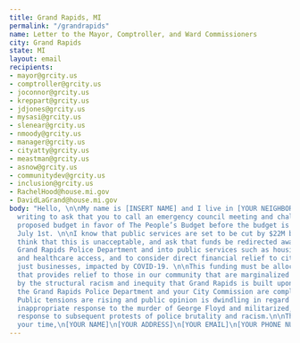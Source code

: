 ```yaml
---
title: Grand Rapids, MI
permalink: "/grandrapids"
name: Letter to the Mayor, Comptroller, and Ward Commissioners
city: Grand Rapids
state: MI
layout: email
recipients:
- mayor@grcity.us
- comptroller@grcity.us
- joconnor@grcity.us
- kreppart@grcity.us
- jdjones@grcity.us
- mysasi@grcity.us
- slenear@grcity.us
- nmoody@grcity.us
- manager@grcity.us
- cityatty@grcity.us
- meastman@grcity.us
- asnow@grcity.us
- communitydev@grcity.us
- inclusion@grcity.us
- RachelHood@house.mi.gov
- DavidLaGrand@house.mi.gov
body: "Hello, \n\nMy name is [INSERT NAME] and I live in [YOUR NEIGHBORHOOD]. I am
  writing to ask that you to call an emergency council meeting and challenge the mayor’s
  proposed budget in favor of The People’s Budget before the budget is adopted on
  July 1st. \n\nI know that public services are set to be cut by $22M by FY2021. I
  think that this is unacceptable, and ask that funds be redirected away from the
  Grand Rapids Police Department and into public services such as housing, education,
  and healthcare access, and to consider direct financial relief to citizens, not
  just businesses, impacted by COVID-19. \n\nThis funding must be allocated in a way
  that provides relief to those in our community that are marginalized and victimized
  by the structural racism and inequity that Grand Rapids is built upon, and that
  the Grand Rapids Police Department and your City Commission are complicit in enforcing.
  Public tensions are rising and public opinion is dwindling in regard to the City’s
  inappropriate response to the murder of George Floyd and militarized, over-policed
  response to subsequent protests of police brutality and racism.\n\nThank you for
  your time,\n[YOUR NAME]\n[YOUR ADDRESS]\n[YOUR EMAIL]\n[YOUR PHONE NUMBER]\"\n"
---
```


